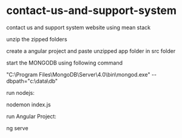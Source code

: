 # contact-us-and-support-system
contact us and support system website using mean stack

unzip the zipped folders

create a angular project and paste unzipped app folder in src folder

start the MONGODB using following command

"C:\Program Files\MongoDB\Server\4.0\bin\mongod.exe" --dbpath="c:\data\db"

run nodejs:

nodemon index.js

run Angular Project:

ng serve
